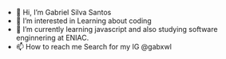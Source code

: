 - 👋 Hi, I’m Gabriel Silva Santos
- 👀 I’m interested in Learning about coding
- 🌱 I’m currently learning javascript and also studying software enginnering at ENIAC.
- 📫 How to reach me Search for my IG @gabxwl


<!---
SilvaGab-afk/SilvaGab-afk is a ✨ special ✨ repository because its `README.md` (this file) appears on your GitHub profile.
You can click the Preview link to take a look at your changes.
--->
